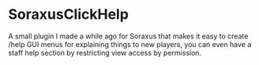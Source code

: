 # SoraxusClickHelp
A small plugin I made a while ago for Soraxus that makes it easy to create /help GUI menus for explaining things to new players, you can even have a staff help section by restricting
view access by permission.
